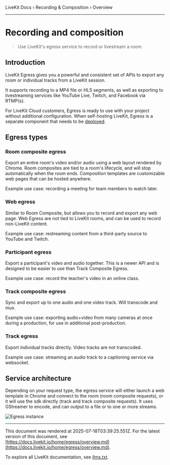 LiveKit Docs › Recording & Composition › Overview

---

# Recording and composition

> Use LiveKit's egress service to record or livestream a room.

## Introduction

LiveKit Egress gives you a powerful and consistent set of APIs to export any room or individual tracks from a LiveKit session.

It supports recording to a MP4 file or HLS segments, as well as exporting to livestreaming services like YouTube Live, Twitch, and Facebook via RTMP(s).

For LiveKit Cloud customers, Egress is ready to use with your project without additional configuration. When self-hosting LiveKit, Egress is a separate component that needs to be [deployed](https://docs.livekit.io/home/self-hosting/egress.md).

## Egress types

### Room composite egress

Export an entire room's video and/or audio using a web layout rendered by Chrome. Room composites are tied to a room's lifecycle, and will stop automatically when the room ends. Composition templates are customizable web pages that can be hosted anywhere.

Example use case: recording a meeting for team members to watch later.

### Web egress

Similar to Room Composite, but allows you to record and export any web page. Web Egress are not tied to LiveKit rooms, and can be used to record non-LiveKit content.

Example use case: restreaming content from a third-party source to YouTube and Twitch.

### Participant egress

Export a participant's video and audio together. This is a newer API and is designed to be easier to use than Track Composite Egress.

Example use case: record the teacher's video in an online class.

### Track composite egress

Sync and export up to one audio and one video track. Will transcode and mux.

Example use case: exporting audio+video from many cameras at once during a production, for use in additional post-production.

### Track egress

Export individual tracks directly. Video tracks are not transcoded.

Example use case: streaming an audio track to a captioning service via websocket.

## Service architecture

Depending on your request type, the egress service will either launch a web template in Chrome and connect to the room (room composite requests), or it will use the sdk directly (track and track composite requests). It uses GStreamer to encode, and can output to a file or to one or more streams.

![Egress instance](/images/diagrams/egress-instance.svg)

---

This document was rendered at 2025-07-18T03:39:25.551Z.
For the latest version of this document, see [https://docs.livekit.io/home/egress/overview.md](https://docs.livekit.io/home/egress/overview.md).

To explore all LiveKit documentation, see [llms.txt](https://docs.livekit.io/llms.txt).
